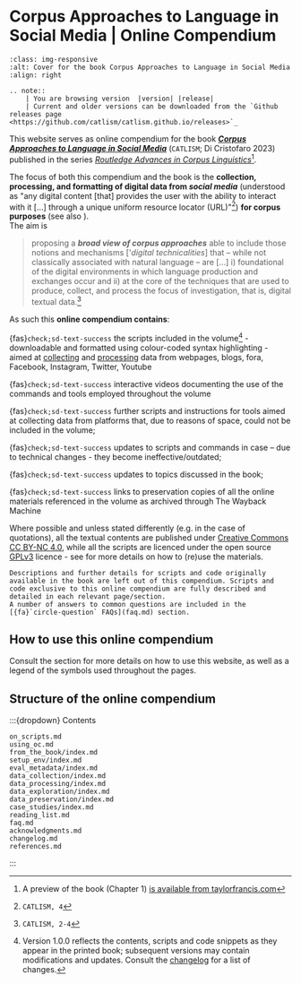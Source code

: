 # Corpus Approaches to Language in Social Media | Online Compendium

```{image} https://images.tandf.co.uk/common/jackets/crclarge/978100322/9781003225218.jpg
:class: img-responsive
:alt: Cover for the book Corpus Approaches to Language in Social Media
:align: right
```

```{eval-rst}
.. note:: 
    | You are browsing version  |version| |release|
    | Current and older versions can be downloaded from the `Github releases page <https://github.com/catlism/catlism.github.io/releases>`_
```

This website serves as online compendium for the book [***Corpus Approaches to Language in Social Media***](https://www.routledge.com/Corpus-Approaches-to-Language-in-Social-Media/Cristofaro/p/book/9781032125701) (`CATLISM`; Di Cristofaro 2023) published in the series [*Routledge Advances in Corpus Linguistics*](https://www.routledge.com/Routledge-Advances-in-Corpus-Linguistics/book-series/SE0593)[^sn4].  

The focus of both this compendium and the book is the **collection, processing, and formatting of digital data from *social media*** (understood as "any digital content [that] provides the user with the ability to interact with it [...] through a unique uniform resource locator (URL)"[^sn3]) **for corpus purposes** (see also [](on_scripts.md)).  
The aim is

> proposing a ***broad view of corpus approaches*** able to include those notions and mechanisms ['*digital technicalities*] that – while not classically associated with natural language – are [...] i) foundational of the digital environments in which language production and exchanges occur and ii) at the core of the techniques that are used to produce, collect, and process the focus of investigation, that is, digital textual data.[^sn7]
  
As such this **online compendium contains**:  
  
{fas}`check;sd-text-success` the scripts included in the volume[^sn6] - downloadable and formatted using colour-coded syntax highlighting - aimed at [collecting](data_collection/index.md) and [processing](data_processing/index.md) data from webpages, blogs, fora, Facebook, Instagram, Twitter, Youtube  
  
{fas}`check;sd-text-success` interactive videos documenting the use of the commands and tools employed throughout the volume  
  
{fas}`check;sd-text-success` further scripts and instructions for tools aimed at collecting data from platforms that, due to reasons of space, could not be included in the volume;  
  
{fas}`check;sd-text-success` updates to scripts and commands in case – due to technical changes - they become ineffective/outdated;  
  
{fas}`check;sd-text-success` updates to topics discussed in the book;  
  
{fas}`check;sd-text-success` links to preservation copies of all the online materials referenced in the volume as archived through The Wayback Machine  
  
Where possible and unless stated differently (e.g. in the case of quotations), all the textual contents are published under [Creative Commons CC BY-NC 4.0](https://creativecommons.org/licenses/by-nc/4.0/), while all the scripts are licenced under the open source [GPLv3](https://choosealicense.com/licenses/gpl-3.0/) licence - see [](faq.md) for more details on how to (re)use the materials.  

```{important}
Descriptions and further details for scripts and code originally available in the book are left out of this compendium. Scripts and code exclusive to this online compendium are fully described and detailed in each relevant page/section.  
A number of answers to common questions are included in the [{fa}`circle-question` FAQs](faq.md) section.
```
  

## How to use this online compendium

Consult the [](./using_oc.md) section for more details on how to use this website, as well as a legend of the symbols used throughout the pages.

## Structure of the online compendium

:::{dropdown} Contents
```{toctree}
on_scripts.md
using_oc.md
from_the_book/index.md
setup_env/index.md
eval_metadata/index.md
data_collection/index.md
data_processing/index.md
data_exploration/index.md
data_preservation/index.md
case_studies/index.md
reading_list.md
faq.md
acknowledgments.md
changelog.md
references.md
```

:::

[^sn1]: https://www.taylorfrancis.com/books/mono/10.4324/9781003225218/corpus-approaches-language-social-media-matteo-di-cristofaro
[^sn2]: such as this
[^sn3]: `CATLISM, 4`
[^sn4]: A preview of the book (Chapter 1) [is available from taylorfrancis.com](https://www.taylorfrancis.com/books/mono/10.4324/9781003225218/corpus-approaches-language-social-media-matteo-di-cristofaro)
[^sn5]: `CATLISM, 2`
[^sn6]: Version 1.0.0 reflects the contents, scripts and code snippets as they appear in the printed book; subsequent versions may contain modifications and updates. Consult the [changelog](https://catlism.github.io/changelog.html) for a list of changes.
[^sn7]: `CATLISM, 2-4`
